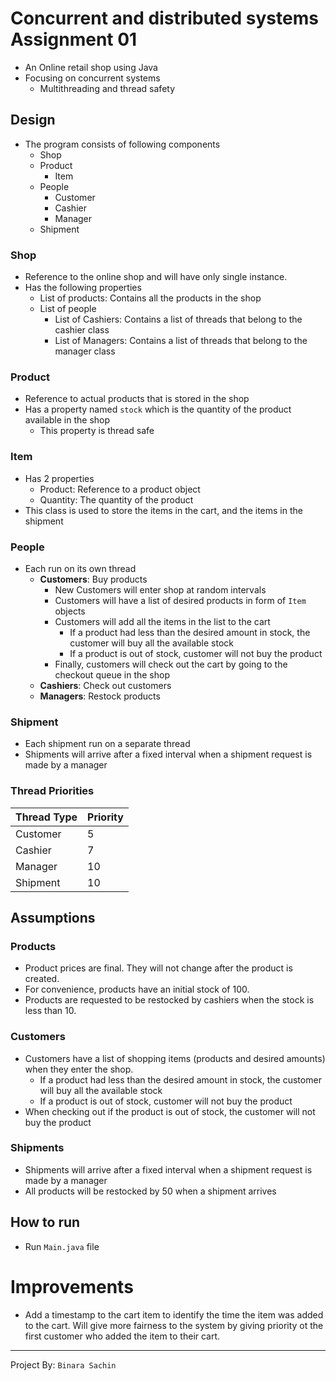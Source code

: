 # Concurrent and distributed systems Assignment 01

- An Online retail shop using Java
- Focusing on concurrent systems
  - Multithreading and thread safety

## Design
- The program consists of following components
    - Shop
    - Product
      - Item
    - People
      - Customer
      - Cashier
      - Manager
    - Shipment

### Shop
  - Reference to the online shop and will have only single instance.
  - Has the following properties
    - List of products: Contains all the products in the shop
    - List of people
      - List of Cashiers: Contains a list of threads that belong to the cashier class
      - List of Managers: Contains a list of threads that belong to the manager class

### Product
  - Reference to actual products that is stored in the shop
  - Has a property named `stock` which is the quantity of the product available in the shop
    - This property is thread safe

### Item
  - Has 2 properties
    - Product: Reference to a product object
    - Quantity: The quantity of the product
  - This class is used to store the items in the cart, and the items in the shipment

### People
- Each run on its own thread
  - **Customers**: Buy products
    - New Customers will enter shop at random intervals
    - Customers will have a list of desired products in form of `Item` objects
    - Customers will add all the items in the list to the cart
      - If a product had less than the desired amount in stock, the customer will buy all the available stock
      - If a product is out of stock, customer will not buy the product
    - Finally, customers will check out the cart by going to the checkout queue in the shop
  - **Cashiers**: Check out customers
  - **Managers**: Restock products

### Shipment
- Each shipment run on a separate thread
- Shipments will arrive after a fixed interval when a shipment request is made by a manager

### Thread Priorities
| Thread Type | Priority |
|-------------|----------|
| Customer    | 5        |
| Cashier     | 7        |
| Manager     | 10       |
| Shipment    | 10       |


## Assumptions

### Products
- Product prices are final. They will not change after the product is created.
- For convenience, products have an initial stock of 100.
- Products are requested to be restocked by cashiers when the stock is less than 10.

### Customers
- Customers have a list of shopping items (products and desired amounts) when they enter the shop.
  - If a product had less than the desired amount in stock, the customer will buy all the available stock
  - If a product is out of stock, customer will not buy the product
- When checking out if the product is out of stock, the customer will not buy the product

### Shipments
- Shipments will arrive after a fixed interval when a shipment request is made by a manager
- All products will be restocked by 50 when a shipment arrives

## How to run

- Run `Main.java` file

# Improvements
- Add a timestamp to the cart item to identify the time the item was added to the cart. Will give more fairness to the system by giving priority ot the first customer who added the item to their cart.
---
Project By: `Binara Sachin`
